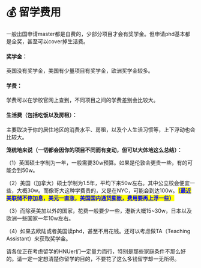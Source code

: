 # 💰 留学费用

&#x20;   一般出国申请master都是自费的，少部分项目才会有奖学金。但申请phd基本都是全奖，甚至可以cover掉生活费。

#### 奖学金：

英国没有奖学金，美国有少量项目有奖学金，欧洲奖学金较多。

#### 学费：

学费可以在学校官网上查到，不同项目之间的学费差别会比较大。

#### &#x20;生活费（包括吃饭以及房租）：

主要取决于你的居住地区的消费水平、房租，以及个人生活习惯等，上下浮动也会比较大。



**笼统地来说（一切都会因你的项目不同而有变动，但可以大体地这么总结）：**

（1）英国硕士学制为一年，一般需要30w预算。如果是伦敦会更贵一些，有的可能会到50w。

（2）美国（加拿大）硕士学制为1.5年，平均下来50w左右。其中公立校会便宜一些，大概30w。而像哥大这种学费贵的，又是在NYC，可能会到达100w。<mark style="color:blue;">**（最近美联储不停加息，美元一直涨，美国国内通货膨胀，费用要再上浮一些）**</mark>

（3）而除英美加以外的国家，花费一般要少一些，港新大概15\~30w，日本以及欧洲一些国家一年10w左右。

（4）如果去欧陆或者美国读phd，甚至不用花钱。还可以考虑做TA（Teaching Assistant）来获取奖学金。

&#x20;   请各位正在考虑留学的HNUer们一定量力而行，特别是那些家庭条件不那么好的。请一定一定想清楚你留学的目的，不要花了这么多钱留学却一无所得。
